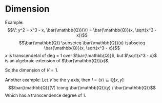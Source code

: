 # Dimension

Example: 
$$V: y^2 = x^3 - x, \bar{\mathbb{Q}}(V) = \bar{\mathbb{Q}}(x, \sqrt{x^3 - x})$$
$$\bar{\mathbb{Q}} \subseteq \bar{\mathbb{Q}}(x) \subseteq \bar{\mathbb{Q}}(x, \sqrt{x^3 - x})$$
$x$ is transcendetal of deg = 1 over $\bar{\mathbb{Q}}$, but $\sqrt{x^3 - x}$ is an algebraic extension
of $\bar{\mathbb{Q}}(x)$.

So the dimension of $V = 1$.

Another example:
Let $V$ be the y axis, then $I = \langle x \rangle \subseteq \mathbb{Q}[x, y]$
$$\bar{\mathbb{Q}}(V) \cong \bar{\mathbb{Q}}(y) / \bar{\mathbb{Q}}$$
Which has a transcendence degree of 1.

